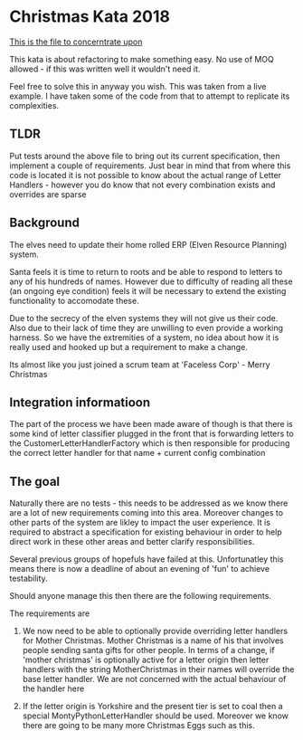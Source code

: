 # Christmas Kata 2018

[This is the file to concerntrate upon](./CustomLetterHandlerFactory.cs)

This kata is about refactoring to make something easy.
No use of MOQ allowed - if this was written well it wouldn't need it.

Feel free to solve this in anyway you wish. This was taken from a live example.
I have taken some of the code from that to attempt to replicate its 
complexities. 

## TLDR

Put tests around the above file to bring out its current specification, 
then implement a couple of requirements. Just bear in mind that from where 
this code is located it is not possible to know about the actual range of 
Letter Handlers - however you do know that not every combination exists 
and overrides are sparse  


## Background

The elves need to update their home rolled ERP (Elven Resource Planning) system.

Santa feels it is time to return to roots and be able to respond to letters to 
any of his hundreds of names. However due to difficulty of reading 
all these (an ongoing eye condition) feels it will be necessary to extend
the existing functionality to accomodate these.

Due to the secrecy of the elven systems they will not give us their code.
Also due to their lack of time they are unwilling to even provide a working 
harness. So we have the extremities of a system, no idea about how it is
really used and hooked up but a requirement to make a change.

Its almost like you just joined a scrum team at 'Faceless Corp' - Merry Christmas

## Integration informatioon
The part of the process we have been made aware of though is that there 
is some kind of letter classifier plugged in the front that is forwarding
letters to the CustomerLetterHandlerFactory which is then responsible for
producing the correct letter handler for that name + current config combination

## The goal
Naturally there are no tests - this needs to be addressed as we know there
are a lot of new requirements coming into this area. Moreover changes to 
other parts of the system are likley to impact the user experience. It is
required to abstract a specification for existing behaviour in order to 
help direct work in these other areas and better clarify responsibilities.

Several previous groups of hopefuls have failed at this. Unfortunatley this
means there is now a deadline of about an evening of 'fun' to achieve testability.

Should anyone manage this then there are the following requirements.

The requirements are
1. We now need to be able to optionally provide overriding letter handlers
for  Mother Christmas. Mother Christmas is a name of his that involves 
people sending santa gifts for other people. In terms of a change, if 
'mother christmas' is optionally active for a letter origin then letter handlers
with the string MotherChristmas in their names will override the base 
letter handler. We are not concerned with the actual behaviour of the 
handler here
                                  
2. If the letter origin is Yorkshire and the present tier is set to coal
then a special MontyPythonLetterHandler should be used. Moreover we know
there are going to be many more Christmas Eggs such as this.
